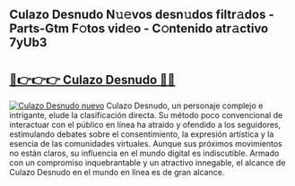 ## Culazo Desnudo N𝚞𝚎vos desn𝚞dos filtr𝚊dos - Parts-Gtm F𝚘tos vid𝚎o - C𝚘ntenido atr𝚊ctivo 7yUb3

# <h2><a href="http://mbc9dqs.tromn.icu/?c=Culazo+Desnudo">🔗👉👉👉 Culazo Desnudo 🔗🔗</a></h2>

[![Culazo Desnudo nuevo](https://i.imgur.com/pEAQMta.gif)](http://mbc9dqs.tromn.icu/?c=Culazo+Desnudo)
Culazo Desnudo, un personaje complejo e intrigante, elude la clasificación directa. Su método poco convencional de interactuar con el público en línea ha atraído y ofendido a los seguidores, estimulando debates sobre el consentimiento, la expresión artística y la esencia de las comunidades virtuales. Aunque sus próximos movimientos no están claros, su influencia en el mundo digital es indiscutible. Armado con un compromiso inquebrantable y un atractivo innegable, el alcance de Culazo Desnudo en el mundo en línea es de gran alcance.
